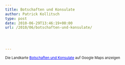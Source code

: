 ```yaml
---
title: Botschaften und Konsulate
author: Patrick Kollitsch
type: post
date: 2010-06-29T13:46:19+00:00
url: /2010/06/botschaften-und-konsulate/




---
```


  
<small>Die Landkarte <a href="https://maps.google.com/maps/ms?ie=UTF8&hl=en&t=h&msa=0&msid=116247698798895619332.00048767f1229d575ef9c&ll=37.160317,49.746094&spn=41.596947,108.808594&z=3&source=embed" style="color:#0000FF;text-align:left">Botschaften und Konsulate</a> auf Google Maps anzeigen</small>